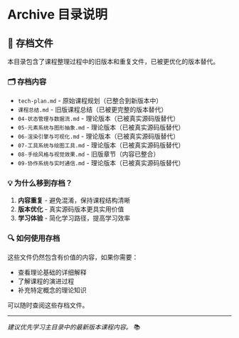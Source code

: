 # Archive 目录说明

## 📁 存档文件

本目录包含了课程整理过程中的旧版本和重复文件，已被更优化的版本替代。

### 🗂️ 存档内容

- `tech-plan.md` - 原始课程规划（已整合到新版本中）
- `课程总结.md` - 旧版课程总结（已被更完整的版本替代）
- `04-状态管理与数据流.md` - 理论版本（已被真实源码版替代）
- `05-元素系统与图形抽象.md` - 理论版本（已被真实源码版替代）
- `06-渲染引擎与可视化.md` - 理论版本（已被真实源码版替代）
- `07-工具系统与绘图工具.md` - 理论版本（已被真实源码版替代）
- `08-手绘风格与视觉效果.md` - 旧版章节（内容已整合）
- `09-协作系统与实时通信.md` - 理论版本（已被真实源码版替代）

### 💡 为什么移到存档？

1. **内容重复** - 避免混淆，保持课程结构清晰
2. **版本优化** - 真实源码版本更具实用价值
3. **学习体验** - 简化学习路径，提高学习效率

### 🔍 如何使用存档

这些文件仍然包含有价值的内容，如果你需要：
- 查看理论基础的详细解释
- 了解课程的演进过程
- 补充特定概念的理论知识

可以随时查阅这些存档文件。

---

*建议优先学习主目录中的最新版本课程内容。* 📚